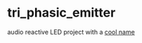 # tri_phasic_emitter
audio reactive LED project with a [cool name]([http://example.com](https://memory-alpha.fandom.com/wiki/Portal:Main))
